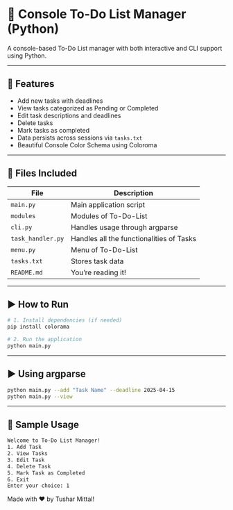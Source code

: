 # 📝 Console To-Do List Manager (Python)

A console-based To-Do List manager with both interactive and CLI support using Python.

---

## 🚀 Features

- Add new tasks with deadlines
- View tasks categorized as Pending or Completed
- Edit task descriptions and deadlines
- Delete tasks
- Mark tasks as completed
- Data persists across sessions via `tasks.txt`
- Beautiful Console Color Schema using Coloroma
---

## 📁 Files Included

| File              | Description                              |
| ----------------- | ---------------------------------------- |
| `main.py`         | Main application script                  |
| `modules`         | Modules of To-Do-List                    |
| `cli.py`          | Handles usage through argparse           |
| `task_handler.py` | Handles all the functionalities of Tasks |
| `menu.py`         | Menu of To-Do-List                       |
| `tasks.txt`       | Stores task data                         |
| `README.md`       | You’re reading it!                       |

---

## ▶️ How to Run

```bash
# 1. Install dependencies (if needed)
pip install colorama

# 2. Run the application
python main.py
```

---

## ▶️ Using argparse

```bash
python main.py --add "Task Name" --deadline 2025-04-15
python main.py --view
```

---

## 🧠 Sample Usage

```bash
Welcome to To-Do List Manager!
1. Add Task
2. View Tasks
3. Edit Task
4. Delete Task
5. Mark Task as Completed
6. Exit
Enter your choice: 1
```

Made with ❤️ by Tushar Mittal!
